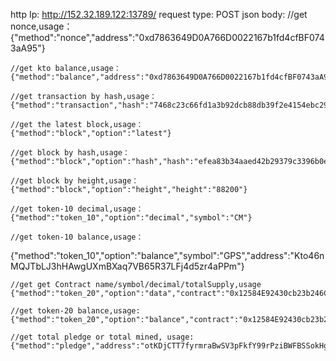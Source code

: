 http Ip: http://152.32.189.122:13789/
request type: POST
json body:
    //get nonce,usage：
    {"method":"nonce","address":"0xd7863649D0A766D0022167b1fd4cfBF0743aA95"}

    //get kto balance,usage：
    {"method":"balance","address":"0xd7863649D0A766D0022167b1fd4cfBF0743aA95"}

    //get transaction by hash,usage：
    {"method":"transaction","hash":"7468c23c66fd1a3b92dcb88db39f2e4154ebc2965c99f1314283e31f07631e38"}

    //get the latest block,usage：
    {"method":"block","option":"latest"}

    //get block by hash,usage：
    {"method":"block","option":"hash","hash":"efea83b34aaed42b29379c3396b0ef5c2f2b09733c3561174e71dfe2950bbb0c"}

    //get block by height,usage：
    {"method":"block","option":"height","height":"88200"}

    //get token-10 decimal,usage：
    {"method":"token_10","option":"decimal","symbol":"CM"}

    //get token-10 balance,usage：
   {"method":"token_10","option":"balance","symbol":"GPS","address":"Kto46nMQJTbLJ3hHAwgUXmBXaq7VB65R37LFj4d5zr4aPPm"}

    //get get Contract name/symbol/decimal/totalSupply,usage 
    {"method":"token_20","option":"data","contract":"0x12584E92430cb23b246CAF46bF81b2Dd946883e9"}

    //get token-20 balance,usage:
    {"method":"token_20","option":"balance","contract":"0x12584E92430cb23b246CAF46bF81b2Dd946883e9","address":"0x5C93F5Ba8CCe6626213b9b9Ae8C4da26e77F76A6"}

    //get total pledge or total mined, usage: 
    {"method":"pledge","address":"otKDjCTT7fyrmraBwSV3pFkfY99rPziBWFBSSokHgjUQpGx"}

        